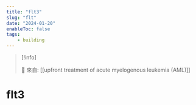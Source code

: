 ```yaml
---
title: "flt3"
slug: "flt"
date: "2024-01-20"
enableToc: false
tags:
    - building
---
```


> [!info]
>
> 🌱 來自: [[upfront treatment of acute myelogenous leukemia (AML)]]

# flt3



